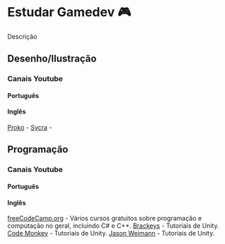 # Estudar Gamedev 🎮
Descrição

## Desenho/Ilustração


### Canais Youtube

#### Português


#### Inglês
[Proko](https://www.youtube.com/@ProkoTV) - 
[Sycra](https://www.youtube.com/@Sycra) - 


## Programação



### Canais Youtube

#### Português


#### Inglês
[freeCodeCamp.org](https://www.youtube.com/@freecodecamp) - Vários cursos gratuitos sobre programação e computação no geral, incluindo C# e C++.
[Brackeys](https://www.youtube.com/@Brackeys) - Tutoriais de Unity.
[Code Monkey](https://www.youtube.com/@CodeMonkeyUnity) - Tutoriais de Unity.
[Jason Weimann](https://www.youtube.com/@Unity3dCollege) - Tutoriais de Unity.
<!--stackedit_data:
eyJoaXN0b3J5IjpbMTg2NjExNzgyOSwtMTMyNTc4MTQwOV19
-->